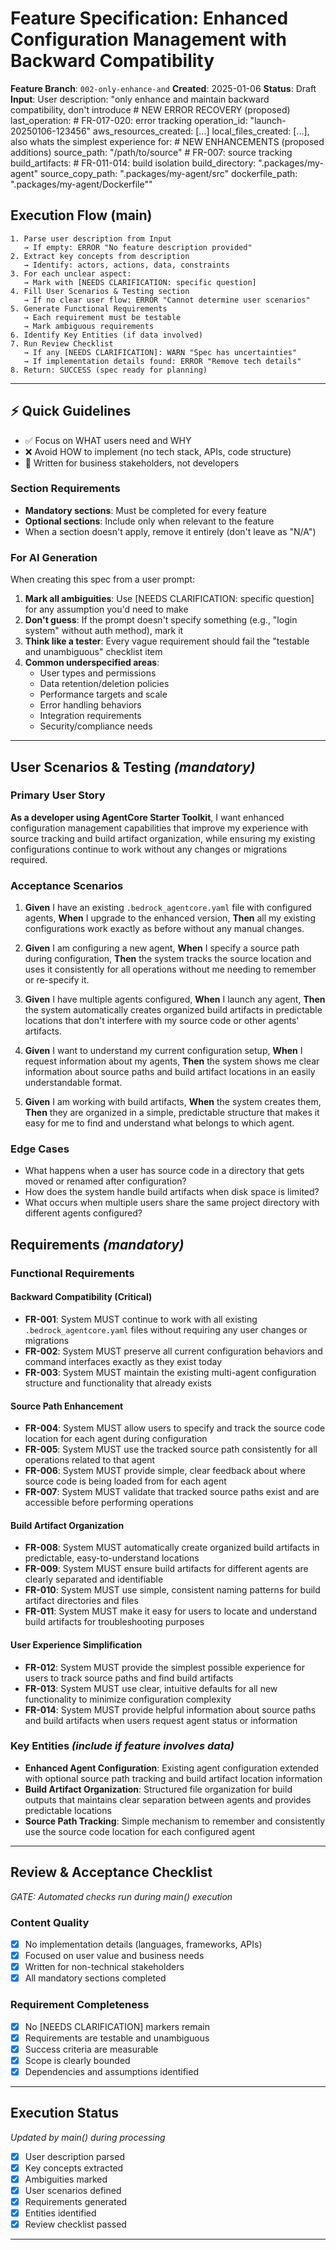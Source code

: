 # Feature Specification: Enhanced Configuration Management with Backward Compatibility

**Feature Branch**: `002-only-enhance-and`
**Created**: 2025-01-06
**Status**: Draft
**Input**: User description: "only enhance and maintain backward compatibility, don't introduce # NEW ERROR RECOVERY (proposed) last_operation: # FR-017-020: error tracking operation_id: \"launch-20250106-123456\" aws_resources_created: [...] local_files_created: [...], also whats the simplest experience for: # NEW ENHANCEMENTS (proposed additions) source_path: \"/path/to/source\" # FR-007: source tracking build_artifacts: # FR-011-014: build isolation build_directory: \".packages/my-agent\" source_copy_path: \".packages/my-agent/src\" dockerfile_path: \".packages/my-agent/Dockerfile\""

## Execution Flow (main)
```
1. Parse user description from Input
   → If empty: ERROR "No feature description provided"
2. Extract key concepts from description
   → Identify: actors, actions, data, constraints
3. For each unclear aspect:
   → Mark with [NEEDS CLARIFICATION: specific question]
4. Fill User Scenarios & Testing section
   → If no clear user flow: ERROR "Cannot determine user scenarios"
5. Generate Functional Requirements
   → Each requirement must be testable
   → Mark ambiguous requirements
6. Identify Key Entities (if data involved)
7. Run Review Checklist
   → If any [NEEDS CLARIFICATION]: WARN "Spec has uncertainties"
   → If implementation details found: ERROR "Remove tech details"
8. Return: SUCCESS (spec ready for planning)
```

---

## ⚡ Quick Guidelines
- ✅ Focus on WHAT users need and WHY
- ❌ Avoid HOW to implement (no tech stack, APIs, code structure)
- 👥 Written for business stakeholders, not developers

### Section Requirements
- **Mandatory sections**: Must be completed for every feature
- **Optional sections**: Include only when relevant to the feature
- When a section doesn't apply, remove it entirely (don't leave as "N/A")

### For AI Generation
When creating this spec from a user prompt:
1. **Mark all ambiguities**: Use [NEEDS CLARIFICATION: specific question] for any assumption you'd need to make
2. **Don't guess**: If the prompt doesn't specify something (e.g., "login system" without auth method), mark it
3. **Think like a tester**: Every vague requirement should fail the "testable and unambiguous" checklist item
4. **Common underspecified areas**:
   - User types and permissions
   - Data retention/deletion policies
   - Performance targets and scale
   - Error handling behaviors
   - Integration requirements
   - Security/compliance needs

---

## User Scenarios & Testing *(mandatory)*

### Primary User Story
**As a developer using AgentCore Starter Toolkit**, I want enhanced configuration management capabilities that improve my experience with source tracking and build artifact organization, while ensuring my existing configurations continue to work without any changes or migrations required.

### Acceptance Scenarios
1. **Given** I have an existing `.bedrock_agentcore.yaml` file with configured agents, **When** I upgrade to the enhanced version, **Then** all my existing configurations work exactly as before without any manual changes.

2. **Given** I am configuring a new agent, **When** I specify a source path during configuration, **Then** the system tracks the source location and uses it consistently for all operations without me needing to remember or re-specify it.

3. **Given** I have multiple agents configured, **When** I launch any agent, **Then** the system automatically creates organized build artifacts in predictable locations that don't interfere with my source code or other agents' artifacts.

4. **Given** I want to understand my current configuration setup, **When** I request information about my agents, **Then** the system shows me clear information about source paths and build artifact locations in an easily understandable format.

5. **Given** I am working with build artifacts, **When** the system creates them, **Then** they are organized in a simple, predictable structure that makes it easy for me to find and understand what belongs to which agent.

### Edge Cases
- What happens when a user has source code in a directory that gets moved or renamed after configuration?
- How does the system handle build artifacts when disk space is limited?
- What occurs when multiple users share the same project directory with different agents configured?

## Requirements *(mandatory)*

### Functional Requirements

#### Backward Compatibility (Critical)
- **FR-001**: System MUST continue to work with all existing `.bedrock_agentcore.yaml` files without requiring any user changes or migrations
- **FR-002**: System MUST preserve all current configuration behaviors and command interfaces exactly as they exist today
- **FR-003**: System MUST maintain the existing multi-agent configuration structure and functionality that already exists

#### Source Path Enhancement
- **FR-004**: System MUST allow users to specify and track the source code location for each agent during configuration
- **FR-005**: System MUST use the tracked source path consistently for all operations related to that agent
- **FR-006**: System MUST provide simple, clear feedback about where source code is being loaded from for each agent
- **FR-007**: System MUST validate that tracked source paths exist and are accessible before performing operations

#### Build Artifact Organization
- **FR-008**: System MUST automatically create organized build artifacts in predictable, easy-to-understand locations
- **FR-009**: System MUST ensure build artifacts for different agents are clearly separated and identifiable
- **FR-010**: System MUST use simple, consistent naming patterns for build artifact directories and files
- **FR-011**: System MUST make it easy for users to locate and understand build artifacts for troubleshooting purposes

#### User Experience Simplification
- **FR-012**: System MUST provide the simplest possible experience for users to track source paths and find build artifacts
- **FR-013**: System MUST use clear, intuitive defaults for all new functionality to minimize configuration complexity
- **FR-014**: System MUST provide helpful information about source paths and build artifacts when users request agent status or information

### Key Entities *(include if feature involves data)*
- **Enhanced Agent Configuration**: Existing agent configuration extended with optional source path tracking and build artifact location information
- **Build Artifact Organization**: Structured file organization for build outputs that maintains clear separation between agents and provides predictable locations
- **Source Path Tracking**: Simple mechanism to remember and consistently use the source code location for each configured agent

---

## Review & Acceptance Checklist
*GATE: Automated checks run during main() execution*

### Content Quality
- [x] No implementation details (languages, frameworks, APIs)
- [x] Focused on user value and business needs
- [x] Written for non-technical stakeholders
- [x] All mandatory sections completed

### Requirement Completeness
- [x] No [NEEDS CLARIFICATION] markers remain
- [x] Requirements are testable and unambiguous
- [x] Success criteria are measurable
- [x] Scope is clearly bounded
- [x] Dependencies and assumptions identified

---

## Execution Status
*Updated by main() during processing*

- [x] User description parsed
- [x] Key concepts extracted
- [x] Ambiguities marked
- [x] User scenarios defined
- [x] Requirements generated
- [x] Entities identified
- [x] Review checklist passed

---
